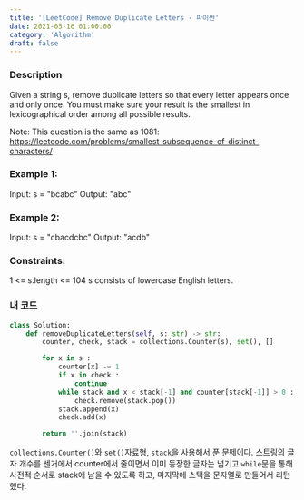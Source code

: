 ```yaml
---
title: '[LeetCode] Remove Duplicate Letters - 파이썬'
date: 2021-05-16 01:00:00
category: 'Algorithm'
draft: false
---
```


### Description

Given a string s, remove duplicate letters so that every letter appears once and only once. You must make sure your result is the smallest in lexicographical order among all possible results.

Note: This question is the same as 1081: https://leetcode.com/problems/smallest-subsequence-of-distinct-characters/

### Example 1:

Input: s = "bcabc"
Output: "abc"

### Example 2:

Input: s = "cbacdcbc"
Output: "acdb"

### Constraints:

1 <= s.length <= 104
s consists of lowercase English letters.

### 내 코드

```python
class Solution:
    def removeDuplicateLetters(self, s: str) -> str:
        counter, check, stack = collections.Counter(s), set(), []

        for x in s :
            counter[x] -= 1
            if x in check :
                continue
            while stack and x < stack[-1] and counter[stack[-1]] > 0 :
                check.remove(stack.pop())
            stack.append(x)
            check.add(x)

        return ''.join(stack)
```

`collections.Counter()`와 `set()`자료형, `stack`을 사용해서 푼 문제이다. 스트링의 글자 개수를 센거에서 counter에서 줄이면서 이미 등장한 글자는 넘기고 `while`문을 통해 사전적 순서로 stack에 남을 수 있도록 하고, 마지막에 스택을 문자열로 만들어서 리턴했다.
